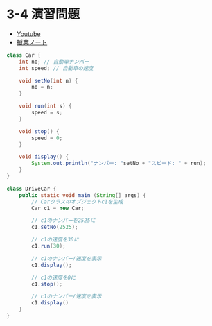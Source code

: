 # 3-4 演習問題

- [Youtube](https://youtu.be/TlgW2M2nSGw)
- [授業ノート](https://beyond-myself.net/nextdoor/java/3-4.pdf)

```java
class Car {
    int no; // 自動車ナンバー
    int speed; // 自動車の速度

    void setNo(int n) {
        no = n;
    }

    void run(int s) {
        speed = s;
    }

    void stop() {
        speed = 0;
    }

    void display() {
        System.out.println("ナンバー: "setNo + "スピード: " + run);
    }
}
```

```java
class DriveCar {
    public static void main (String[] args) {
        // Carクラスのオブジェクトc1を生成
        Car c1 = new Car;

        // c1のナンバーを2525に
        c1.setNo(2525);

        // c1の速度を30に
        c1.run(30);

        // c1のナンバー/速度を表示
        c1.display();

        // c1の速度を0に
        c1.stop();

        // c1のナンバー/速度を表示
        c1.display()
    }
}
```

